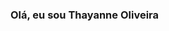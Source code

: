 ### Olá, eu sou Thayanne Oliveira

<!--
**ThaayOliveira/ThaayOliveira** is a ✨ _special_ ✨ repository because its `README.md` (this file) appears on your GitHub profile.

- 🌱 Eu estou estudando python e C

<div>
  <a href="https://github.com/ThaayOliveira">
  <img height=180em src="https://github-readme-stats.vercel.app/api?username=ThaayOliveira&show_icons=true&theme=dark&include_all_commits=true&count_private=true"/>
  <img height=180em src="https://github-readme-stats.vercel.api/top-langs/?username=ThaayOliveira&layout=compact&langs_count=16&theme=dracula">
</div>
